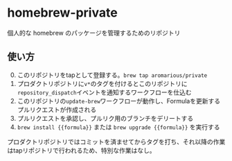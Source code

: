 # homebrew-private

個人的な homebrew のパッケージを管理するためのリポジトリ

## 使い方

0. このリポジトリをtapとして登録する。`brew tap aromarious/private`
1. プロダクトリポジトリに`v*`のタグを付けるとこのリポジトリに`repository_dispatch`イベントを通知するワークフローを仕込む
2. このリポジトリの`update-brew`ワークフローが動作し、Formulaを更新するプルリクエストが作成される
3. プルリクエストを承認し、プルリク用のブランチをデリートする
4. `brew install {{formula}}` または `brew upgrade {{formula}}` を実行する

プロダクトリポジトリではコミットを済ませてからタグを打ち、それ以降の作業はtapリポジトリで行われるため、特別な作業はなし。
